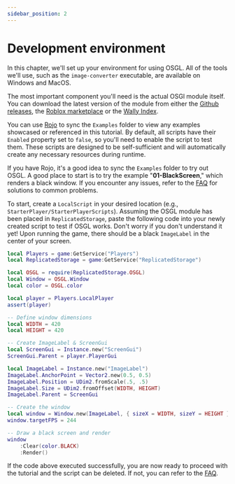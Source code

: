 ```yaml
---
sidebar_position: 2
---
```


# Development environment

In this chapter, we'll set up your environment for using OSGL. All of the tools we'll use, such as the `image-converter` executable, are available on Windows and MacOS.

The most important component you'll need is the actual OSGl module itself. You can download the latest version of the module from either the [Github releases](https://github.com/Gunshot-Sound-Studios/osgl-graphics/releases/latest), the [Roblox marketplace](https://create.roblox.com/store/asset/18468099737/OSGL) or the [Wally Index](https://wally.run/package/gunshotsoundstudios/osgl). 

You can use [Rojo](https://rojo.space) to sync the `Examples` folder to view any examples showcased or referenced in this tutorial. By default, all scripts have their `Enabled` property set to `false`, so you'll need to enable the script to test them. These scripts are designed to be self-sufficient and will automatically create any necessary resources during runtime.

If you have Rojo, it's a good idea to sync the `Examples` folder to try out OSGL. A good place to start is to try the example "**01-BlackScreen**," which renders a black window. If you encounter any issues, refer to the [FAQ](./FAQ.md) for solutions to common problems.

To start, create a `LocalScript` in your desired location (e.g., `StarterPlayer/StarterPlayerScripts`). Assuming the OSGL module has been placed in `ReplicatedStorage`, paste the following code into your newly created script to test if OSGL works. Don't worry if you don't understand it yet! Upon running the game, there should be a black `ImageLabel` in the center of your screen.

```lua
local Players = game:GetService("Players")
local ReplicatedStorage = game:GetService("ReplicatedStorage")

local OSGL = require(ReplicatedStorage.OSGL)
local Window = OSGL.Window
local color = OSGL.color

local player = Players.LocalPlayer
assert(player)

-- Define window dimensions
local WIDTH = 420
local HEIGHT = 420

-- Create ImageLabel & ScreenGui
local ScreenGui = Instance.new("ScreenGui")
ScreenGui.Parent = player.PlayerGui

local ImageLabel = Instance.new("ImageLabel")
ImageLabel.AnchorPoint = Vector2.new(0.5, 0.5)
ImageLabel.Position = UDim2.fromScale(.5, .5)
ImageLabel.Size = UDim2.fromOffset(WIDTH, HEIGHT)
ImageLabel.Parent = ScreenGui

-- Create the window
local window = Window.new(ImageLabel, { sizeX = WIDTH, sizeY = HEIGHT })
window.targetFPS = 244

-- Draw a black screen and render
window
    :Clear(color.BLACK)
    :Render()
```

If the code above executed successfully, you are now ready to proceed with the tutorial and the script can be deleted. If not, you can refer to the [FAQ](./FAQ.md).